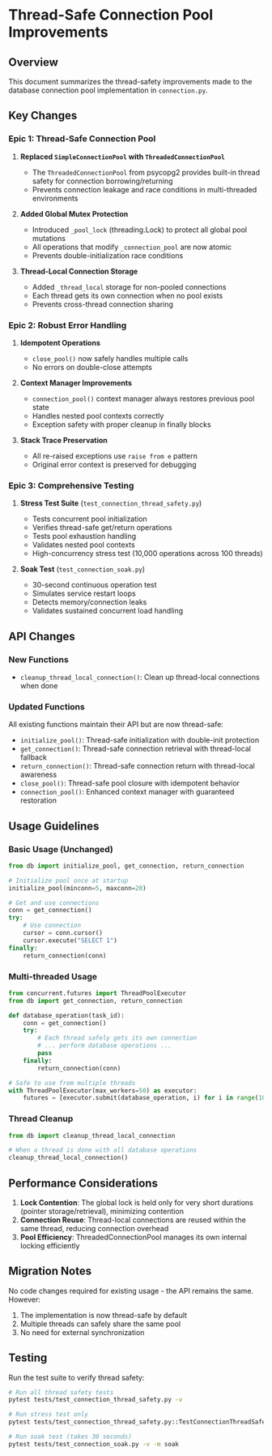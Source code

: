 # Thread-Safe Connection Pool Improvements

## Overview

This document summarizes the thread-safety improvements made to the database connection pool implementation in `connection.py`.

## Key Changes

### Epic 1: Thread-Safe Connection Pool

1. **Replaced `SimpleConnectionPool` with `ThreadedConnectionPool`**
   - The `ThreadedConnectionPool` from psycopg2 provides built-in thread safety for connection borrowing/returning
   - Prevents connection leakage and race conditions in multi-threaded environments

2. **Added Global Mutex Protection**
   - Introduced `_pool_lock` (threading.Lock) to protect all global pool mutations
   - All operations that modify `_connection_pool` are now atomic
   - Prevents double-initialization race conditions

3. **Thread-Local Connection Storage**
   - Added `_thread_local` storage for non-pooled connections
   - Each thread gets its own connection when no pool exists
   - Prevents cross-thread connection sharing

### Epic 2: Robust Error Handling

1. **Idempotent Operations**
   - `close_pool()` now safely handles multiple calls
   - No errors on double-close attempts

2. **Context Manager Improvements**
   - `connection_pool()` context manager always restores previous pool state
   - Handles nested pool contexts correctly
   - Exception safety with proper cleanup in finally blocks

3. **Stack Trace Preservation**
   - All re-raised exceptions use `raise from e` pattern
   - Original error context is preserved for debugging

### Epic 3: Comprehensive Testing

1. **Stress Test Suite** (`test_connection_thread_safety.py`)
   - Tests concurrent pool initialization
   - Verifies thread-safe get/return operations
   - Tests pool exhaustion handling
   - Validates nested pool contexts
   - High-concurrency stress test (10,000 operations across 100 threads)

2. **Soak Test** (`test_connection_soak.py`)
   - 30-second continuous operation test
   - Simulates service restart loops
   - Detects memory/connection leaks
   - Validates sustained concurrent load handling

## API Changes

### New Functions

- `cleanup_thread_local_connection()`: Clean up thread-local connections when done

### Updated Functions

All existing functions maintain their API but are now thread-safe:
- `initialize_pool()`: Thread-safe initialization with double-init protection
- `get_connection()`: Thread-safe connection retrieval with thread-local fallback
- `return_connection()`: Thread-safe connection return with thread-local awareness
- `close_pool()`: Thread-safe pool closure with idempotent behavior
- `connection_pool()`: Enhanced context manager with guaranteed restoration

## Usage Guidelines

### Basic Usage (Unchanged)
```python
from db import initialize_pool, get_connection, return_connection

# Initialize pool once at startup
initialize_pool(minconn=5, maxconn=20)

# Get and use connections
conn = get_connection()
try:
    # Use connection
    cursor = conn.cursor()
    cursor.execute("SELECT 1")
finally:
    return_connection(conn)
```

### Multi-threaded Usage
```python
from concurrent.futures import ThreadPoolExecutor
from db import get_connection, return_connection

def database_operation(task_id):
    conn = get_connection()
    try:
        # Each thread safely gets its own connection
        # ... perform database operations ...
        pass
    finally:
        return_connection(conn)

# Safe to use from multiple threads
with ThreadPoolExecutor(max_workers=50) as executor:
    futures = [executor.submit(database_operation, i) for i in range(1000)]
```

### Thread Cleanup
```python
from db import cleanup_thread_local_connection

# When a thread is done with all database operations
cleanup_thread_local_connection()
```

## Performance Considerations

1. **Lock Contention**: The global lock is held only for very short durations (pointer storage/retrieval), minimizing contention
2. **Connection Reuse**: Thread-local connections are reused within the same thread, reducing connection overhead
3. **Pool Efficiency**: ThreadedConnectionPool manages its own internal locking efficiently

## Migration Notes

No code changes required for existing usage - the API remains the same. However:
1. The implementation is now thread-safe by default
2. Multiple threads can safely share the same pool
3. No need for external synchronization

## Testing

Run the test suite to verify thread safety:
```bash
# Run all thread safety tests
pytest tests/test_connection_thread_safety.py -v

# Run stress test only
pytest tests/test_connection_thread_safety.py::TestConnectionThreadSafety::test_high_concurrency_stress -v

# Run soak test (takes 30 seconds)
pytest tests/test_connection_soak.py -v -m soak
```
